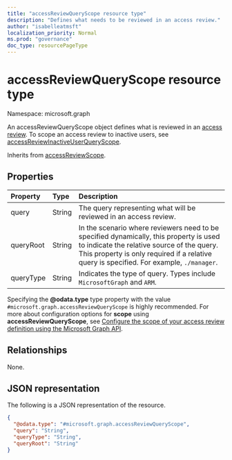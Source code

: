 ```yaml
---
title: "accessReviewQueryScope resource type"
description: "Defines what needs to be reviewed in an access review."
author: "isabelleatmsft"
localization_priority: Normal
ms.prod: "governance"
doc_type: resourcePageType
---
```


# accessReviewQueryScope resource type

Namespace: microsoft.graph

An accessReviewQueryScope object defines what is reviewed in an [access review](../resources/accessreviewsv2-root.md). To scope an access review to inactive users, see [accessReviewInactiveUserQueryScope](../resources/accessreviewinactiveusersqueryscope.md). 

Inherits from [accessReviewScope](../resources/accessreviewscope.md).

## Properties
|Property|Type|Description|
|:---|:---|:---|
|query|String|The query representing what will be reviewed in an access review.|
|queryRoot|String|In the scenario where reviewers need to be specified dynamically, this property is used to indicate the relative source of the query. This property is only required if a relative query is specified. For example, `./manager`.|
|queryType|String|Indicates the type of query. Types include `MicrosoftGraph` and `ARM`.|

Specifying the **@odata.type** type property with the value `#microsoft.graph.accessReviewQueryScope` is highly recommended. For more about configuration options for **scope** using **accessReviewQueryScope**, see [Configure the scope of your access review definition using the Microsoft Graph API](/graph/accessreviews-scope-concept).

## Relationships
None.

## JSON representation
The following is a JSON representation of the resource.
<!-- {
  "blockType": "resource",
  "@odata.type": "microsoft.graph.accessReviewQueryScope"
}
-->
``` json
{
  "@odata.type": "#microsoft.graph.accessReviewQueryScope",
  "query": "String",
  "queryType": "String",
  "queryRoot": "String"
}
```
